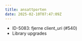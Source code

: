 ```yaml
---
title: ansattporten
date: 2025-02-10T07:47:09Z
---
```

- ID-5083: fjerne client_uri (#540)
- Library upgrades

